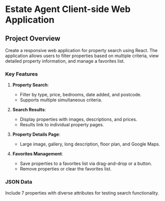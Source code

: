 # Estate Agent Client-side Web Application

## Project Overview
Create a responsive web application for property search using React. The application allows users to filter properties based on multiple criteria, view detailed property information, and manage a favorites list.

### Key Features
1. **Property Search**:
   - Filter by type, price, bedrooms, date added, and postcode.
   - Supports multiple simultaneous criteria.

2. **Search Results**:
   - Display properties with images, descriptions, and prices.
   - Results link to individual property pages.

3. **Property Details Page**:
   - Large image, gallery, long description, floor plan, and Google Maps.

4. **Favorites Management**:
   - Save properties to a favorites list via drag-and-drop or a button.
   - Remove properties or clear the favorites list.


### JSON Data
Include 7 properties with diverse attributes for testing search functionality.


